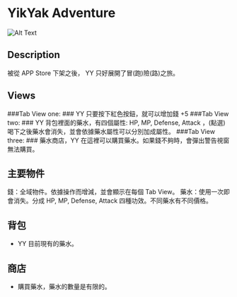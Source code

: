 # YikYak Adventure

![Alt Text](file:///Users/tangjialing/Desktop/YikYak.gif)

## Description
  被從 APP Store 下架之後， YY 只好展開了冒(跑)險(路)之旅。


## Views
  ###Tab View one: ### 
   YY 只要按下紅色按鈕，就可以增加錢 +5 
   ###Tab View two: ### 
  YY 背包裡面的藥水，有四個屬性: HP, MP, Defense, Attack ，(點選)喝下之後藥水會消失，並會依據藥水屬性可以分別加成屬性。
  ###Tab View three: ### 
  藥水商店，YY 在這裡可以購買藥水。如果錢不夠時，會彈出警告視窗無法購買。

## 主要物件
  錢：全域物件。依據操作而增減，並會顯示在每個 Tab View。
  藥水：使用一次即會消失。分成 HP, MP, Defense, Attack 四種功效。不同藥水有不同價格。
​    
## 背包
 -  YY 目前現有的藥水。

## 商店
 - 購買藥水，藥水的數量是有限的。


